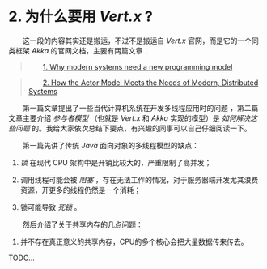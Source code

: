 # 2. 为什么要用 *Vert.x* ?

&emsp;&emsp;这一段的内容其实还是搬运，不过不是搬运自 *Vert.x* 官网，而是它的一个同类框架 *Akka* 的官网文档，主要有两篇文章：

> &emsp;&emsp;[1. Why modern systems need a new programming model](https://doc.akka.io/docs/akka/current/guide/actors-motivation.html)

> &emsp;&emsp;[2. How the Actor Model Meets the Needs of Modern, Distributed Systems](https://doc.akka.io/docs/akka/current/guide/actors-intro.html)

&emsp;&emsp;第一篇文章提出了一些当代计算机系统在开发多线程应用时的问题 ，第二篇文章主要介绍 *参与者模型* （也就是 *Vert.x* 和 *Akka* 实现的模型）是 *如何解决这些问题* 的。我给大家依次总结下要点，有兴趣的同事可以自己仔细阅读一下。

&emsp;&emsp;第一篇先讲了传统 *Java* 面向对象的多线程模型的缺点：

1. *锁* 在现代 CPU 架构中是开销比较大的，严重限制了高并发；

2. 调用线程可能会被 *阻塞* ，存在无法工作的情况，对于服务器端开发尤其浪费资源，开更多的线程仍然是一个消耗；

3. 锁可能导致 *死锁* 。

&emsp;&emsp;然后介绍了关于共享内存的几点问题：

1. 并不存在真正意义的共享内存，CPU的多个核心会把大量数据传来传去。

TODO...
